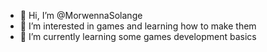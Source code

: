 - 👋 Hi, I’m @MorwennaSolange
- 👀 I’m interested in games and learning how to make them
- 🌱 I’m currently learning some games development basics



<!---
MorwennaSolange/MorwennaSolange is a ✨ special ✨ repository because its `README.md` (this file) appears on your GitHub profile.
You can click the Preview link to take a look at your changes.
--->
